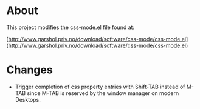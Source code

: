 About
====

This project modifies the css-mode.el file found at:

[http://www.garshol.priv.no/download/software/css-mode/css-mode.el](http://www.garshol.priv.no/download/software/css-mode/css-mode.el)

Changes
=======

* Trigger completion of css property entries with Shift-TAB instead of
  M-TAB since M-TAB is reserved by the window manager on modern Desktops.

